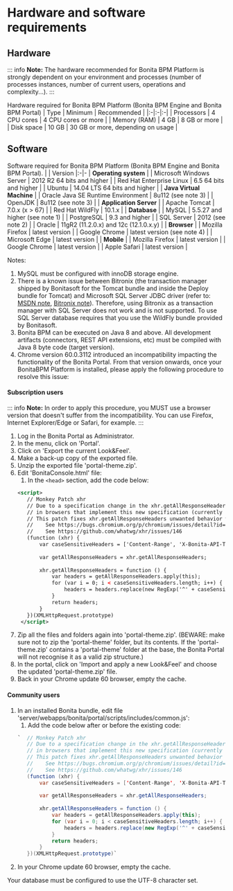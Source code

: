 # Hardware and software requirements

## Hardware

::: info
**Note:** The hardware recommended for Bonita BPM Platform is strongly dependent on your environment and
processes (number of processes instances, number of current users, operations and complexity...).
:::

Hardware required for Bonita BPM Platform (Bonita BPM Engine and Bonita BPM Portal)
| Type | Minimum | Recommended |
|:-|:-|:-|
| Processors | 4 CPU cores | 4 CPU cores or more |
| Memory (RAM) | 4 GB | 8 GB or more |
| Disk space | 10 GB | 30 GB or more, depending on usage |

## Software

Software required for Bonita BPM Platform (Bonita BPM Engine and Bonita BPM Portal).
| | Version
|:-|-
| **Operating system** |
| Microsoft Windows Server | 2012 R2 64 bits and higher |
| Red Hat Enterprise Linux |  6.5 64 bits and higher |
| Ubuntu | 14.04 LTS 64 bits and higher |
| **Java Virtual Machine** |
| Oracle Java SE Runtime Environment | 8u112 (see note 3) |
| OpenJDK | 8u112 (see note 3) |
| **Application Server** |
| Apache Tomcat | 7.0.x (x > 67) |
| Red Hat WildFly | 10.1.x |
| **Database** |
| MySQL | 5.5.27 and higher (see note 1) |
| PostgreSQL | 9.3 and higher |
| SQL Server | 2012 (see note 2) |
| Oracle  | 11gR2 (11.2.0.x) and 12c (12.1.0.x.y) |
| **Browser** |
| Mozilla Firefox | latest version |
| Google Chrome | latest version (see note 4) |
| Microsoft Edge | latest version |
| **Mobile** |
| Mozilla Firefox | latest version |
| Google Chrome | latest version |
| Apple Safari | latest version |

Notes:

1. MySQL must be configured with innoDB storage engine.
2. There is a known issue between Bitronix (the transaction manager shipped by Bonitasoft for the Tomcat bundle and inside the Deploy bundle for Tomcat) and Microsoft SQL Server JDBC driver
(refer to: [MSDN note](https://msdn.microsoft.com/en-us/library/aa342335.aspx), [Bitronix note](http://bitronix-transaction-manager.10986.n7.nabble.com/Failed-to-recover-SQL-Server-Restart-td148.html)).
Therefore, using Bitronix as a transaction manager with SQL Server does not work and is not supported. To use SQL Server database requires that you use the WildFly bundle provided by Bonitasoft.
3. Bonita BPM can be executed on Java 8 and above. All development artifacts (connectors, REST API extensions, etc) must be compiled with Java 8 byte code (target version).
4. Chrome version 60.0.3112 introduced an incompatibility impacting the functionality of the Bonita Portal. From that version onwards, once your BonitaBPM Platform is installed, please apply the following procedure to resolve this issue:

#### Subscription users
::: info
**Note:** In order to apply this procedure, you MUST use a browser version that doesn't suffer from the incompatibility. You can use Firefox, Internet Explorer/Edge or Safari, for example.
:::

1. Log in the Bonita Portal as Administrator.
1. In the menu, click on 'Portal'.
1. Click on 'Export the current Look&Feel'.
1. Make a back-up copy of the exported file.
1. Unzip the exported file 'portal-theme.zip'.
1. Edit 'BonitaConsole.html' file:
   1. In the `<head>` section, add the code below:
   ```xml
   <script>
      // Monkey Patch xhr
      // Due to a specification change in the xhr.getAllResponseHeaders method Bonita Portal does not behave as expected 
      // in browsers that implement this new specification (currently only Chrome >60).
      // This patch fixes xhr.getAllResponseHeaders unwanted behavior whithin Bonita Portal context
      //    See https://bugs.chromium.org/p/chromium/issues/detail?id=749086
      //    See https://github.com/whatwg/xhr/issues/146
      (function (xhr) {
          var caseSensitiveHeaders = ['Content-Range', 'X-Bonita-API-Token'];
          
          var getAllResponseHeaders = xhr.getAllResponseHeaders;
          
          xhr.getAllResponseHeaders = function () {
              var headers = getAllResponseHeaders.apply(this);
              for (var i = 0; i < caseSensitiveHeaders.length; i++) {
                  headers = headers.replace(new RegExp('^' + caseSensitiveHeaders[i].toLowerCase(), 'm'), caseSensitiveHeaders[i]);
              }
              return headers;
          }
      })(XMLHttpRequest.prototype)
    </script>
    ```
1. Zip all the files and folders again into 'portal-theme.zip'. 
   (BEWARE: make sure not to zip the 'portal-theme' folder, but its contents. If the 'portal-theme.zip' contains a 'portal-theme' folder at the base, the Bonita Portal will not recognise it as a valid zip structure.)
1. In the portal, click on 'Import and apply a new Look&Feel' and choose the updated 'portal-theme.zip' file.
1. Back in your Chrome update 60 browser, empty the cache.

#### Community users

1. In an installed Bonita bundle, edit file 'server/webapps/bonita/portal/scripts/includes/common.js':
   1. Add the code below after or before the existing code:
   ```java
   `  // Monkey Patch xhr
      // Due to a specification change in the xhr.getAllResponseHeaders method Bonita Portal does not behave as expected 
      // in browsers that implement this new specification (currently only Chrome >60).
      // This patch fixes xhr.getAllResponseHeaders unwanted behavior whithin Bonita Portal context
      //    See https://bugs.chromium.org/p/chromium/issues/detail?id=749086
      //    See https://github.com/whatwg/xhr/issues/146
      (function (xhr) {
          var caseSensitiveHeaders = ['Content-Range', 'X-Bonita-API-Token'];
    
          var getAllResponseHeaders = xhr.getAllResponseHeaders;
    
          xhr.getAllResponseHeaders = function () {
              var headers = getAllResponseHeaders.apply(this);
              for (var i = 0; i < caseSensitiveHeaders.length; i++) {
                  headers = headers.replace(new RegExp('^' + caseSensitiveHeaders[i].toLowerCase(), 'm'), caseSensitiveHeaders[i]);
              }
              return headers;
          }
      })(XMLHttpRequest.prototype)`
      ```
1. In your Chrome update 60 browser, empty the cache.


Your database must be configured to use the UTF-8 character set.

